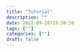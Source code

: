 ```yaml
---
title: "Tutorial"
description: "" 
date: 2022-09-28T19:38:59
tags: [""]
categories: [""]
draft: false
---
```

